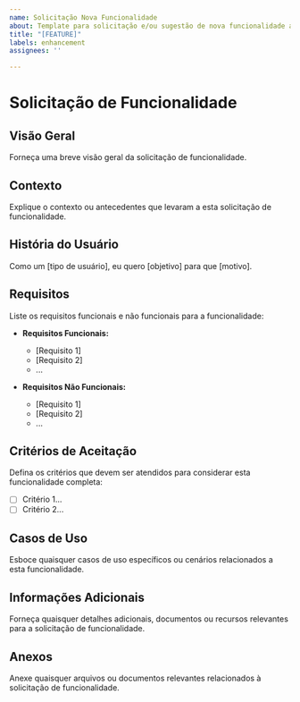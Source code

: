 ```yaml
---
name: Solicitação Nova Funcionalidade
about: Template para solicitação e/ou sugestão de nova funcionalidade ao sistema
title: "[FEATURE]"
labels: enhancement
assignees: ''

---
```


# Solicitação de Funcionalidade

## Visão Geral
Forneça uma breve visão geral da solicitação de funcionalidade.

## Contexto
Explique o contexto ou antecedentes que levaram a esta solicitação de funcionalidade.

## História do Usuário
Como um [tipo de usuário], eu quero [objetivo] para que [motivo].

## Requisitos
Liste os requisitos funcionais e não funcionais para a funcionalidade:

- **Requisitos Funcionais:**
  - [Requisito 1]
  - [Requisito 2]
  - ...

- **Requisitos Não Funcionais:**
  - [Requisito 1]
  - [Requisito 2]
  - ...

## Critérios de Aceitação
Defina os critérios que devem ser atendidos para considerar esta funcionalidade completa:

- [ ] Critério 1...
- [ ] Critério 2...

## Casos de Uso
Esboce quaisquer casos de uso específicos ou cenários relacionados a esta funcionalidade.

## Informações Adicionais
Forneça quaisquer detalhes adicionais, documentos ou recursos relevantes para a solicitação de funcionalidade.

## Anexos
Anexe quaisquer arquivos ou documentos relevantes relacionados à solicitação de funcionalidade.
